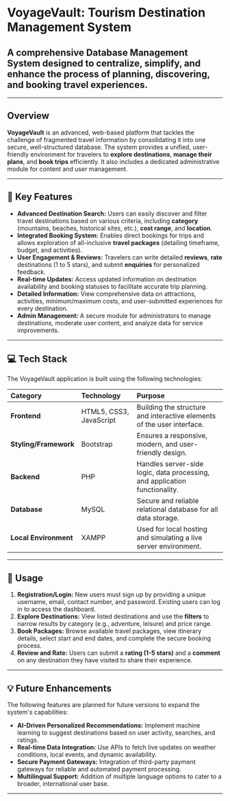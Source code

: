 # VoyageVault: Tourism Destination Management System

## A comprehensive Database Management System designed to centralize, simplify, and enhance the process of planning, discovering, and booking travel experiences.

---

## Overview

**VoyageVault** is an advanced, web-based platform that tackles the challenge of fragmented travel information by consolidating it into one secure, well-structured database. The system provides a unified, user-friendly environment for travelers to **explore destinations**, **manage their plans**, and **book trips** efficiently. It also includes a dedicated administrative module for content and user management.

---

## 🚀 Key Features

* **Advanced Destination Search:** Users can easily discover and filter travel destinations based on various criteria, including **category** (mountains, beaches, historical sites, etc.), **cost range**, and **location**.
* **Integrated Booking System:** Enables direct bookings for trips and allows exploration of all-inclusive **travel packages** (detailing timeframe, budget, and activities).
* **User Engagement & Reviews:** Travelers can write detailed **reviews**, **rate** destinations (1 to 5 stars), and submit **enquiries** for personalized feedback.
* **Real-time Updates:** Access updated information on destination availability and booking statuses to facilitate accurate trip planning.
* **Detailed Information:** View comprehensive data on attractions, activities, minimum/maximum costs, and user-submitted experiences for every destination.
* **Admin Management:** A secure module for administrators to manage destinations, moderate user content, and analyze data for service improvements.

---

## 💻 Tech Stack

The VoyageVault application is built using the following technologies:

| Category | Technology | Purpose |
| :--- | :--- | :--- |
| **Frontend** | HTML5, CSS3, JavaScript | Building the structure and interactive elements of the user interface. |
| **Styling/Framework** | Bootstrap | Ensures a responsive, modern, and user-friendly design. |
| **Backend** | PHP | Handles server-side logic, data processing, and application functionality. |
| **Database** | MySQL | Secure and reliable relational database for all data storage. |
| **Local Environment** | XAMPP | Used for local hosting and simulating a live server environment. |

---

## 🔑 Usage

1.  **Registration/Login:** New users must sign up by providing a unique username, email, contact number, and password. Existing users can log in to access the dashboard.
2.  **Explore Destinations:** View listed destinations and use the **filters** to narrow results by category (e.g., adventure, leisure) and price range.
3.  **Book Packages:** Browse available travel packages, view itinerary details, select start and end dates, and complete the secure booking process.
4.  **Review and Rate:** Users can submit a **rating (1-5 stars)** and a **comment** on any destination they have visited to share their experience.

---

## 💡 Future Enhancements

The following features are planned for future versions to expand the system's capabilities:

* **AI-Driven Personalized Recommendations:** Implement machine learning to suggest destinations based on user activity, searches, and ratings.
* **Real-time Data Integration:** Use APIs to fetch live updates on weather conditions, local events, and dynamic availability.
* **Secure Payment Gateways:** Integration of third-party payment gateways for reliable and automated payment processing.
* **Multilingual Support:** Addition of multiple language options to cater to a broader, international user base.

---
